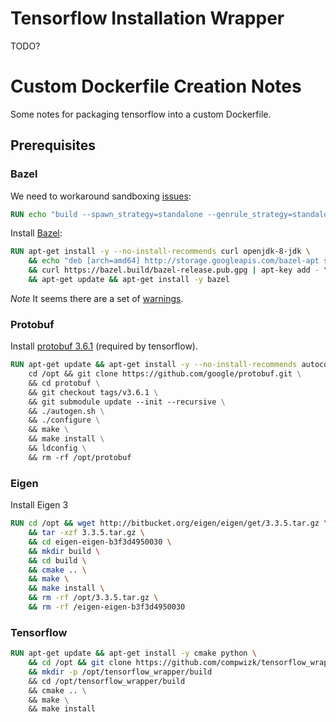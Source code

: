 # Tensorflow Installation Wrapper

TODO?

# Custom Dockerfile Creation Notes
Some notes for packaging tensorflow into a custom Dockerfile.

## Prerequisites

### Bazel
We need to workaround sandboxing [issues](https://github.com/bazelbuild/bazel/issues/418):
```Dockerfile
RUN echo "build --spawn_strategy=standalone --genrule_strategy=standalone" >>/etc/bazel.bazelrc
```

Install [Bazel](https://docs.bazel.build/versions/master/install-ubuntu.html):
```Dockerfile
RUN apt-get install -y --no-install-recommends curl openjdk-8-jdk \
	&& echo "deb [arch=amd64] http://storage.googleapis.com/bazel-apt stable jdk1.8" | sudo tee /etc/apt/sources.list.d/bazel.list \
	&& curl https://bazel.build/bazel-release.pub.gpg | apt-key add - \
	&& apt-get update && apt-get install -y bazel
```
*Note* It seems there are a set of [warnings](https://github.com/bazelbuild/bazel/issues/5599).

### Protobuf
Install [protobuf 3.6.1](https://github.com/protocolbuffers/protobuf/blob/master/src/README.md) (required by tensorflow).
```Dockerfile
RUN apt-get update && apt-get install -y --no-install-recommends autoconf automake libtool curl make g++ unzip
	cd /opt && git clone https://github.com/google/protobuf.git \
	&& cd protobuf \
	&& git checkout tags/v3.6.1 \
	&& git submodule update --init --recursive \
	&& ./autogen.sh \
	&& ./configure \
	&& make \
	&& make install \
	&& ldconfig \
	&& rm -rf /opt/protobuf
```

### Eigen
Install Eigen 3
```Dockerfile
RUN cd /opt && wget http://bitbucket.org/eigen/eigen/get/3.3.5.tar.gz \
	&& tar -xzf 3.3.5.tar.gz \
	&& cd eigen-eigen-b3f3d4950030 \
	&& mkdir build \
	&& cd build \
	&& cmake .. \
	&& make \
	&& make install \
	&& rm -rf /opt/3.3.5.tar.gz \
	&& rm -rf /eigen-eigen-b3f3d4950030
```

### Tensorflow
```Dockerfile
RUN apt-get update && apt-get install -y cmake python \
	&& cd /opt && git clone https://github.com/compwizk/tensorflow_wrapper && \
	&& mkdir -p /opt/tensorflow_wrapper/build
	&& cd /opt/tensorflow_wrapper/build
	&& cmake .. \
	&& make \
	&& make install
```